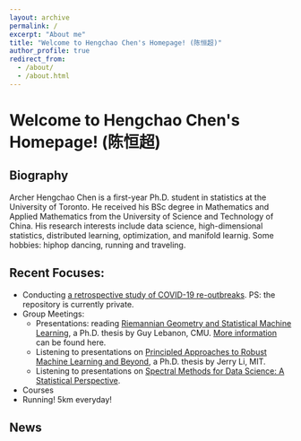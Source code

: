 ```yaml
---
layout: archive
permalink: /
excerpt: "About me"
title: "Welcome to Hengchao Chen's Homepage! (陈恒超)"
author_profile: true
redirect_from: 
  - /about/
  - /about.html
---
```

# Welcome to Hengchao Chen's Homepage! (陈恒超)
## Biography
Archer Hengchao Chen is a first-year Ph.D. student in statistics at the University of Toronto. He received his BSc degree in Mathematics and Applied Mathematics from the University of Science and Technology of China. His research interests include data science, high-dimensional statistics, distributed learning, optimization, and manifold learnig. Some hobbies: hiphop dancing, running and traveling.

## Recent Focuses:
* Conducting [a retrospective study of COVID-19 re-outbreaks](https://github.com/HengchaoChen/Covid-19). PS: the repository is currently private.
* Group Meetings:
  + Presentations: reading [Riemannian Geometry and Statistical Machine Learning](https://www.cs.cmu.edu/~lebanon/pub/thesis/thesis.pdf), a Ph.D. thesis by Guy Lebanon, CMU. [More information](/riegeostatml/) can be found here.
  + Listening to presentations on [Principled Approaches to Robust Machine Learning and Beyond](https://jerryzli.github.io/robust-ml-fall19.html), a Ph.D. thesis by Jerry Li, MIT.
  + Listening to presentations on [Spectral Methods for Data Science: A Statistical Perspective](https://arxiv.org/pdf/2012.08496.pdf). 
* Courses
* Running! 5km everyday!



## News



